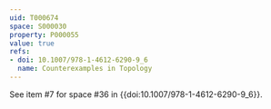 ```yaml
---
uid: T000674
space: S000030
property: P000055
value: true
refs:
- doi: 10.1007/978-1-4612-6290-9_6
  name: Counterexamples in Topology
---
```


See item #7 for space #36 in {{doi:10.1007/978-1-4612-6290-9_6}}.
